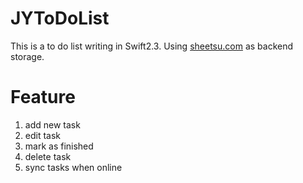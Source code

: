 # JYToDoList

This is a to do list writing in Swift2.3. Using [sheetsu.com](sheetsu.com) as backend storage. 

# Feature

1. add new task
2. edit task
3. mark as finished
4. delete task
5. sync tasks when online
